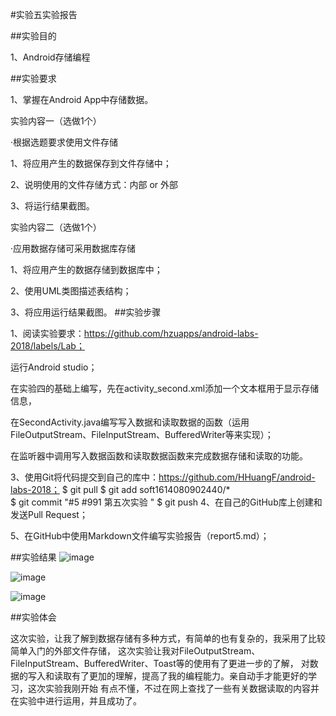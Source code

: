 #实验五实验报告

##实验目的

1、Android存储编程

##实验要求

1、掌握在Android App中存储数据。

实验内容一（选做1个）

·根据选题要求使用文件存储

1、将应用产生的数据保存到文件存储中；

2、说明使用的文件存储方式：内部 or 外部

3、将运行结果截图。

实验内容二（选做1个）

·应用数据存储可采用数据库存储

1、将应用产生的数据存储到数据库中；

2、使用UML类图描述表结构；

3、将应用运行结果截图。
##实验步骤

1、阅读实验要求：https://github.com/hzuapps/android-labs-2018/labels/Lab；

运行Android studio；

在实验四的基础上编写，先在activity_second.xml添加一个文本框用于显示存储信息，

在SecondActivity.java编写写入数据和读取数据的函数（运用FileOutputStream、FileInputStream、BufferedWriter等来实现）；

在监听器中调用写入数据函数和读取数据函数来完成数据存储和读取的功能。

3、使用Git将代码提交到自己的库中：https://github.com/HHuangF/android-labs-2018；
   $ git pull
   $ git add soft1614080902440/*  
   $ git commit "#5 #991 第五次实验 "
   $ git push
4、在自己的GitHub库上创建和发送Pull Request；

5、在GitHub中使用Markdown文件编写实验报告（report5.md）；

##实验结果
![image](https://github.com/huangdewei/android-labs-2018/blob/master/com1614080901213/7.png)

![image](https://github.com/huangdewei/android-labs-2018/blob/master/com1614080901213/8.png)

![image](https://github.com/huangdewei/android-labs-2018/blob/master/com1614080901213/9.png)

##实验体会

这次实验，让我了解到数据存储有多种方式，有简单的也有复杂的，我采用了比较简单入门的外部文件存储，
这次实验让我对FileOutputStream、FileInputStream、BufferedWriter、Toast等的使用有了更进一步的了解，
对数据的写入和读取有了更加的理解，提高了我的编程能力。亲自动手才能更好的学习，这次实验我刚开始
有点不懂，不过在网上查找了一些有关数据读取的内容并在实验中进行运用，并且成功了。
